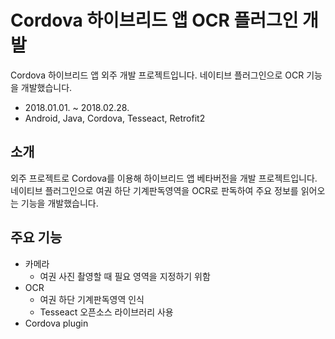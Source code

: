 Cordova 하이브리드 앱 OCR 플러그인 개발
=======================

Cordova 하이브리드 앱 외주 개발 프로젝트입니다. 네이티브 플러그인으로 OCR 기능을 개발했습니다.

- 2018.01.01. ~ 2018.02.28.
- Android, Java, Cordova, Tesseact, Retrofit2

## 소개
외주 프로젝트로 Cordova를 이용해 하이브리드 앱 베타버전을 개발 프로젝트입니다.
네이티브 플러그인으로 여권 하단 기계판독영역을 OCR로 판독하여 주요 정보를 읽어오는 기능을 개발했습니다.

## 주요 기능
- 카메라
  - 여권 사진 촬영할 때 필요 영역을 지정하기 위함
- OCR
  - 여권 하단 기계판독영역 인식
  - Tesseact 오픈소스 라이브러리 사용
- Cordova plugin